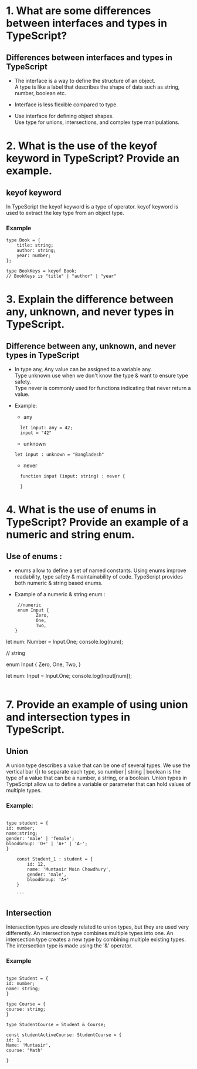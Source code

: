 # 1. What are some differences between interfaces and types in TypeScript?

## Differences between interfaces and types in TypeScript

- The interface is a way to define the structure of an object. <br/>
  A type is like a label that describes the shape of data such as string, number, boolean etc.

- Interface is less flexible compared to type.

- Use interface for defining object shapes. <br/>
  Use type for unions, intersections, and complex type manipulations.

# 2. What is the use of the keyof keyword in TypeScript? Provide an example.

## keyof keyword

In TypeScript the keyof keyword is a type of operator. keyof keyword is used to extract the key type from an object type.

### Example

```
type Book = {
    title: string;
    author: string;
    year: number;
};

type BookKeys = keyof Book;
// BookKeys is "title" | "author" | "year"
```

# 3. Explain the difference between any, unknown, and never types in TypeScript.

## Difference between any, unknown, and never types in TypeScript

- In type any, Any value can be assigned to a variable any. </br> Type unknown use when we don't know the type & want to ensure type safety. </br> Type never is commonly used for functions indicating that never return a value.

- Example: </br>

  - any

  ```
    let input: any = 42;
    input = "42"
  ```

  - unknown

  ```
  let input : unknown = "Bangladesh"

  ```

  - never

  ```
    function input (input: string) : never {

    }
  ```

# 4. What is the use of enums in TypeScript? Provide an example of a numeric and string enum.

## Use of enums :

- enums allow to define a set of named constants. Using enums improve readability, type safety & maintainability of code. TypeScript provides both numeric & string based enums.
- Example of a numeric & string enum :

  ```
   //numeric
   enum Input {
          Zero,
          One,
          Two,
  }

  ```

let num: Number = Input.One;
console.log(num);

// string

enum Input {
Zero,
One,
Two,
}

let num: Input = Input.One;
console.log(Input[num]);

```

```

# 7. Provide an example of using union and intersection types in TypeScript.

## Union

A union type describes a value that can be one of several types. We use the vertical bar (|) to separate each type, so number | string | boolean is the type of a value that can be a number, a string, or a boolean.
Union types in TypeScript allow us to define a variable or parameter that can hold values of multiple types.

### Example:

````

type student = {
id: number;
name:string;
gender: 'male' | 'female';
bloodGroup: 'O+' | 'A+' | 'A-';
}

    const Student_1 : student = {
        id: 12,
        name: 'Muntasir Moin Chowdhury',
        gender: 'male',
        bloodGroup: 'A+'
    }

    ```

````

## Intersection

Intersection types are closely related to union types, but they are used very differently. An intersection type combines multiple types into one. An intersection type creates a new type by combining multiple existing types. The intersection type is made using the '&' operator.

### Example

```

type Student = {
id: number;
name: string;
}

type Course = {
course: string;
}

type StudentCourse = Student & Course;

const studentActiveCourse: StudentCourse = {
id: 1,
Name: 'Muntasir',
course: "Math'

}

```

```

```
